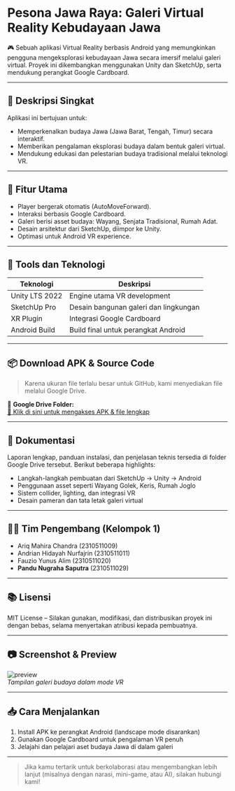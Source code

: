 # Pesona Jawa Raya: Galeri Virtual Reality Kebudayaan Jawa

🎮 Sebuah aplikasi Virtual Reality berbasis Android yang memungkinkan pengguna mengeksplorasi kebudayaan Jawa secara imersif melalui galeri virtual. Proyek ini dikembangkan menggunakan Unity dan SketchUp, serta mendukung perangkat Google Cardboard.

---

## 📌 Deskripsi Singkat

Aplikasi ini bertujuan untuk:
- Memperkenalkan budaya Jawa (Jawa Barat, Tengah, Timur) secara interaktif.
- Memberikan pengalaman eksplorasi budaya dalam bentuk galeri virtual.
- Mendukung edukasi dan pelestarian budaya tradisional melalui teknologi VR.

---

## 🧠 Fitur Utama

- Player bergerak otomatis (AutoMoveForward).
- Interaksi berbasis Google Cardboard.
- Galeri berisi asset budaya: Wayang, Senjata Tradisional, Rumah Adat.
- Desain arsitektur dari SketchUp, diimpor ke Unity.
- Optimasi untuk Android VR experience.

---

## 🔧 Tools dan Teknologi

| Teknologi       | Deskripsi                                      |
|----------------|------------------------------------------------|
| Unity LTS 2022 | Engine utama VR development                    |
| SketchUp Pro   | Desain bangunan galeri dan lingkungan          |
| XR Plugin      | Integrasi Google Cardboard                     |
| Android Build  | Build final untuk perangkat Android             |

---

## 📦 Download APK & Source Code

> Karena ukuran file terlalu besar untuk GitHub, kami menyediakan file melalui Google Drive.

📂 **Google Drive Folder:**  
[🔗 Klik di sini untuk mengakses APK & file lengkap](https://drive.google.com/drive/folders/1WXh_Ky7YS_A30zhA_n1xWoYvH2jRWKRs)

---

## 🧪 Dokumentasi

Laporan lengkap, panduan instalasi, dan penjelasan teknis tersedia di folder Google Drive tersebut. Berikut beberapa highlights:
- Langkah-langkah pembuatan dari SketchUp → Unity → Android
- Penggunaan asset seperti Wayang Golek, Keris, Rumah Joglo
- Sistem collider, lighting, dan integrasi VR
- Desain pameran dan tata letak galeri virtual

---

## 👨‍💻 Tim Pengembang (Kelompok 1)

- Ariq Mahira Chandra (2310511009)  
- Andrian Hidayah Nurfajrin (2310511011)  
- Fauzio Yunus Alim (2310511020)  
- **Pandu Nugraha Saputra** (2310511029)

---

## 📚 Lisensi

MIT License – Silakan gunakan, modifikasi, dan distribusikan proyek ini dengan bebas, selama menyertakan atribusi kepada pembuatnya.

---

## 📷 Screenshot & Preview

![preview](https://user-images.githubusercontent.com/your-preview-image.png)  
_Tampilan galeri budaya dalam mode VR_

---

## 📥 Cara Menjalankan

1. Install APK ke perangkat Android (landscape mode disarankan)
2. Gunakan Google Cardboard untuk pengalaman VR penuh
3. Jelajahi dan pelajari aset budaya Jawa di dalam galeri

---

> Jika kamu tertarik untuk berkolaborasi atau mengembangkan lebih lanjut (misalnya dengan narasi, mini-game, atau AI), silakan hubungi kami!

